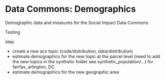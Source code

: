 # Data Commons: Demographics
Demographic data and measures for the Social Impact Data Commons

Testing


step 
  - create a new acs topic (code/distribution, data/distribution)
  - estimate demographics for the new topic at the parcel level (need to add the new topics in the synthetic folder see synthetic_population/...) for fairfax, arlington, DC
  - estimate demographics for the new geographic area
  